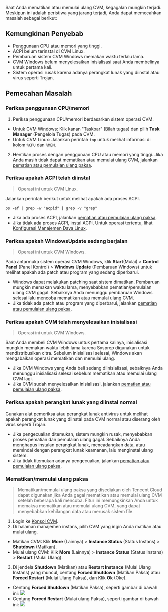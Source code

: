 Saat Anda mematikan atau memulai ulang CVM, kegagalan mungkin terjadi. Meskipun ini adalah peristiwa yang jarang terjadi, Anda dapat memecahkan masalah sebagai berikut:

## Kemungkinan Penyebab

- Penggunaan CPU atau memori yang tinggi.
- ACPI belum terinstal di CVM Linux.
- Pembaruan sistem CVM Windows memakan waktu terlalu lama.
- CVM Windows belum menyelesaikan inisialisasi saat Anda membelinya untuk pertama kali.
- Sistem operasi rusak karena adanya perangkat lunak yang diinstal atau virus seperti Trojan.

## Pemecahan Masalah

### Periksa penggunaan CPU/memori

1. Periksa penggunaan CPU/memori berdasarkan sistem operasi CVM.
 - Untuk CVM Windows: Klik kanan "Taskbar" (Bilah tugas) dan pilih **Task Manager** (Pengelola Tugas) pada CVM.
 - Untuk CVM Linux: Jalankan perintah `top` untuk melihat informasi di kolom `%CPU` dan `%MEM`.
2. Hentikan proses dengan penggunaan CPU atau memori yang tinggi.
Jika Anda masih tidak dapat mematikan atau memulai ulang CVM, jalankan [pematian atau pemulaian ulang paksa](#ForcedShutdownOrRestart).

### Periksa apakah ACPI telah diinstal
> Operasi ini untuk CVM Linux.
>
Jalankan perintah berikut untuk melihat apakah ada proses ACPI.
```
ps -ef | grep -w "acpid" | grep -v "grep"
```
 - Jika ada proses ACPI, jalankan [pematian atau pemulaian ulang paksa](#ForcedShutdownOrRestart).
 - Jika tidak ada proses ACPI, instal ACPI. Untuk operasi tertentu, lihat [Konfigurasi Manajemen Daya Linux](https://intl.cloud.tencent.com/document/product/213/2129).


### Periksa apakah WindowsUpdate sedang berjalan
> Operasi ini untuk CVM Windows.
>
Pada antarmuka sistem operasi CVM Windows, klik **Start**(Mulai) > **Control Panel** (Panel Kontrol) > **Windows Update** (Pembaruan Windows) untuk melihat apakah ada patch atau program yang sedang diperbarui.
- Windows dapat melakukan patching saat sistem dimatikan. Pembaruan mungkin memakan waktu lama, menyebabkan pematian/pemulaian ulang CVM gagal. Sebaiknya Anda menunggu pembaruan Windows selesai lalu mencoba mematikan atau memulai ulang CVM.
- Jika tidak ada patch atau program yang diperbarui, jalankan [pematian atau pemulaian ulang paksa](#ForcedShutdownOrRestart).


### Periksa apakah CVM telah menyelesaikan inisialisasi
> Operasi ini untuk CVM Windows.
>
Saat Anda membeli CVM Windows untuk pertama kalinya, inisialisasi mungkin memakan waktu lebih lama karena Sysprep digunakan untuk mendistribusikan citra. Sebelum inisialisasi selesai, Windows akan mengabaikan operasi mematikan dan memulai ulang.
- Jika CVM Windows yang Anda beli sedang diinisialisasi, sebaiknya Anda menunggu inisialisasi selesai sebelum mematikan atau memulai ulang CVM lagi.
- Jika CVM sudah menyelesaikan inisialisasi, jalankan [pematian atau pemulaian ulang paksa](#ForcedShutdownOrRestart).

### Periksa apakah perangkat lunak yang diinstal normal
 
Gunakan alat pemeriksa atau perangkat lunak antivirus untuk melihat apakah perangkat lunak yang diinstal pada CVM normal atau diserang oleh virus seperti Trojan.
- Jika pengecualian ditemukan, sistem mungkin rusak, menyebabkan proses pematian dan pemulaian ulang gagal. Sebaiknya Anda menghapus instalan perangkat lunak, mencadangkan data, atau memindai dengan perangkat lunak keamanan, lalu menginstal ulang sistem.
- Jika tidak titemukan adanya pengecualian, jalankan [pematian atau pemulaian ulang paksa](#ForcedShutdownOrRestart).

<span id="MandatoryShutdownOrRestart"></span>
### Mematikan/memulai ulang paksa

> Mematikan/memulai ulang paksa yang disediakan oleh Tencent Cloud dapat digunakan jika Anda gagal mematikan atau memulai ulang CVM setelah beberapa kali mencoba. Fitur ini memungkinkan Anda untuk memaksa mematikan atau memulai ulang CVM, yang dapat menyebabkan kehilangan data atau merusak sistem file.
>
1. Login ke [Konsol CVM](https://console.cloud.tencent.com/cvm/index).
2. Di halaman manajemen instans, pilih CVM yang ingin Anda matikan atau mulai ulang.
 - Matikan CVM: Klik **More** (Lainnya) > **Instance Status** (Status Instans) > **Shutdown** (Matikan).
 - Mulai ulang CVM: Klik **More** (Lainnya) > **Instance Status** (Status Instans) > **Restart** (Mulai Ulang).
3. Di jendela **Shutdown** (Matikan) atau **Restart Instance** (Mulai Ulang Instans) yang muncul, centang **Forced Shutdown** (Matikan Paksa) atau **Forced Restart** (Mulai Ulang Paksa), dan Klik **Ok** (Oke).
 - Centang **Forced Shutdown** (Matikan Paksa), seperti gambar di bawah ini:
 ![](https://main.qcloudimg.com/raw/22db326eebab11c60e6bbcf8baa23144.png)
 - Centang **Forced Restart** (Mulai ulang Paksa), seperti gambar di bawah ini:
 ![](https://main.qcloudimg.com/raw/61ae4a4185110b7ff86507e15047211f.png)
